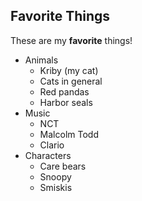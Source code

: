 ## Favorite Things ##

These are my **favorite** things!

- Animals
    + Kriby (my cat)
    + Cats in general
    + Red pandas
    + Harbor seals
- Music
    + NCT
    + Malcolm Todd
    + Clario 
- Characters
    + Care bears
    + Snoopy
    + Smiskis